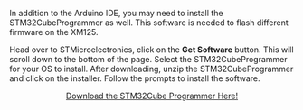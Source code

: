 In addition to the Arduino IDE, you may need to install the STM32CubeProgrammer as well. This software is needed to flash different firmware on the XM125.

Head over to STMicroelectronics, click on the **Get Software** button. This will scroll down to the bottom of the page. Select the STM32CubeProgrammer for your OS to install. After downloading, unzip the STM32CubeProgrammer and click on the installer. Follow the prompts to install the software.

<div style="text-align: center"><a href="https://www.st.com/en/development-tools/stm32cubeprog.html" class="md-button">Download the STM32Cube Programmer Here!</a></div>
